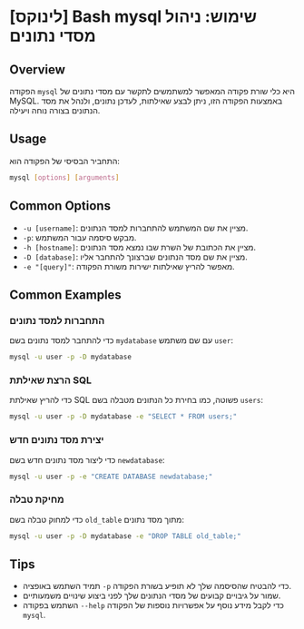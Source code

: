 # [לינוקס] Bash mysql שימוש: ניהול מסדי נתונים

## Overview
הפקודה `mysql` היא כלי שורת פקודה המאפשר למשתמשים לתקשר עם מסדי נתונים של MySQL. באמצעות הפקודה הזו, ניתן לבצע שאילתות, לעדכן נתונים, ולנהל את מסד הנתונים בצורה נוחה ויעילה.

## Usage
התחביר הבסיסי של הפקודה הוא:

```bash
mysql [options] [arguments]
```

## Common Options
- `-u [username]`: מציין את שם המשתמש להתחברות למסד הנתונים.
- `-p`: מבקש סיסמה עבור המשתמש.
- `-h [hostname]`: מציין את הכתובת של השרת שבו נמצא מסד הנתונים.
- `-D [database]`: מציין את שם מסד הנתונים שברצונך להתחבר אליו.
- `-e "[query]"`: מאפשר להריץ שאילתות ישירות משורת הפקודה.

## Common Examples
### התחברות למסד נתונים
כדי להתחבר למסד נתונים בשם `mydatabase` עם שם משתמש `user`:

```bash
mysql -u user -p -D mydatabase
```

### הרצת שאילתת SQL
כדי להריץ שאילתת SQL פשוטה, כמו בחירת כל הנתונים מטבלה בשם `users`:

```bash
mysql -u user -p -D mydatabase -e "SELECT * FROM users;"
```

### יצירת מסד נתונים חדש
כדי ליצור מסד נתונים חדש בשם `newdatabase`:

```bash
mysql -u user -p -e "CREATE DATABASE newdatabase;"
```

### מחיקת טבלה
כדי למחוק טבלה בשם `old_table` מתוך מסד נתונים:

```bash
mysql -u user -p -D mydatabase -e "DROP TABLE old_table;"
```

## Tips
- תמיד השתמש באופציה `-p` כדי להבטיח שהסיסמה שלך לא תופיע בשורת הפקודה.
- שמור על גיבויים קבועים של מסדי הנתונים שלך לפני ביצוע שינויים משמעותיים.
- השתמש בפקודה `--help` כדי לקבל מידע נוסף על אפשרויות נוספות של הפקודה `mysql`.